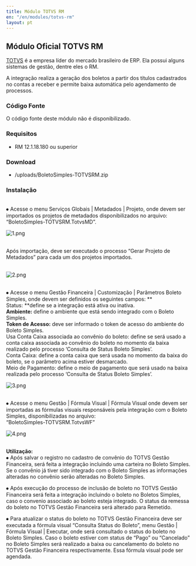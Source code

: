 ```yaml
---
title: Módulo TOTVS RM
en: "/en/modules/totvs-rm"
layout: pt
---
```


## Módulo Oficial TOTVS RM

[TOTVS](https://www.totvs.com) é a empresa líder do mercado brasileiro de ERP. Ela possui alguns sistemas de gestão, dentre eles o RM.

A integração realiza a geração dos boletos a partir dos títulos cadastrados no contas a receber e permite baixa automática pelo agendamento de processos.

### Código Fonte

O código fonte deste módulo não é disponibilizado.

### Requisitos

* RM 12.1.18.180 ou superior

### Download

* /uploads/BoletoSimples-TOTVSRM.zip 

### Instalação

\
⦁   Acesse o menu Serviços Globais | Metadados | Projeto, onde devem ser importados os projetos de metadados disponibilizados no arquivo:
\
“BoletoSimples-TOTVSRM.TotvsMD”.

![1.png](/uploads/1.png)

\
Após importação, deve ser executado o processo “Gerar Projeto de Metadados” para cada um dos projetos importados.

\
![2.png](/uploads/2.png)

\
⦁   Acesse o menu Gestão Financeira | Customização | Parâmetros Boleto Simples, onde devem ser definidos os seguintes campos:
**\
Status: **define se a integração está ativa ou inativa.
\
**Ambiente:** define o ambiente que está sendo integrado com o Boleto Simples.
\
**Token de Acesso:** deve ser informado o token de acesso do ambiente do Boleto Simples.
\
Usa Conta Caixa associada ao convênio do boleto: define se será usado a conta caixa associada ao convênio do boleto no momento da baixa realizado pelo processo ‘Consulta de Status Boleto Simples’.
\
Conta Caixa: define a conta caixa que será usada no momento da baixa do boleto, se o parâmetro acima estiver desmarcado.
\
Meio de Pagamento: define o meio de pagamento que será usado na baixa realizada pelo processo ‘Consulta de Status Boleto Simples’.
 

![3.png](/uploads/3.png)

\
⦁   Acesse o menu Gestão | Fórmula Visual | Fórmula Visual onde devem ser importadas as fórmulas visuais responsáveis pela integração com o Boleto Simples, disponibilizadas no arquivo:
\
“BoletoSimples-TOTVSRM.TotvsWF”

![4.png](/uploads/4.png)

**\
Utilização:**
\
⦁   Após salvar o registro no cadastro de convênio do TOTVS Gestão Financeira, será feita a integração incluindo uma carteira no Boleto Simples. Se o convênio já tiver sido integrado com o Boleto Simples as informações alteradas no convênio serão alteradas no Boleto Simples.

⦁   Após execução do processo de inclusão de boleto no TOTVS Gestão Financeira será feita a integração incluindo o boleto no Boletos Simples, caso o convenio associado ao boleto esteja integrado. O status da remessa do boleto no TOTVS Gestão Financeira será alterado para Remetido.

⦁   Para atualizar o status do boleto no TOTVS Gestão Financeira deve ser executada a fórmula visual “Consulta Status do Boleto”, menu Gestão | Fórmula Visual | Executar, onde será consultado o status do boleto no Boleto Simples. Caso o boleto estiver com status de “Pago” ou “Cancelado” no Boleto Simples será realizado a baixa ou cancelamento do boleto no TOTVS Gestão Financeira respectivamente. Essa fórmula visual pode ser agendada.